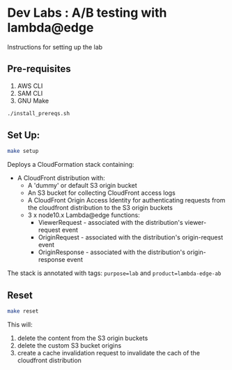 # Dev Labs : A/B testing with lambda@edge

Instructions for setting up the lab

## Pre-requisites

1. AWS CLI
2. SAM CLI
3. GNU Make

```bash
./install_prereqs.sh
```

## Set Up:

```bash
make setup
```

Deploys a CloudFormation stack containing:

  -   A CloudFront distribution with:
      -   A 'dummy' or default S3 origin bucket
      -   An S3 bucket for collecting CloudFront access logs
      -   A CloudFront Origin Access Identity for authenticating requests from the cloudfront distribution to the S3 origin buckets
      -   3 x node10.x Lambda@edge functions:
          -   ViewerRequest - associated with the distribution's viewer-request event 
          -   OriginRequest - associated with the distribution's origin-request event 
          -   OriginResponse - associated with the distribution's origin-response event

The stack is annotated with tags: `purpose=lab` and `product=lambda-edge-ab`

## Reset

```bash
make reset
```

This will:
1. delete the content from the S3 origin buckets
2. delete the custom S3 bucket origins
3. create a cache invalidation request to invalidate the cach of the cloudfront distribution